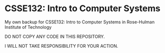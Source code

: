 # CSSE132: Intro to Computer Systems 
My own backup for CSSE132: Intro to Computer Systems in Rose-Hulman Institute of Technology

DO NOT COPY ANY CODE IN THIS REPOSITORY.

I WILL NOT TAKE RESPONSIBILITY FOR YOUR ACTION.
